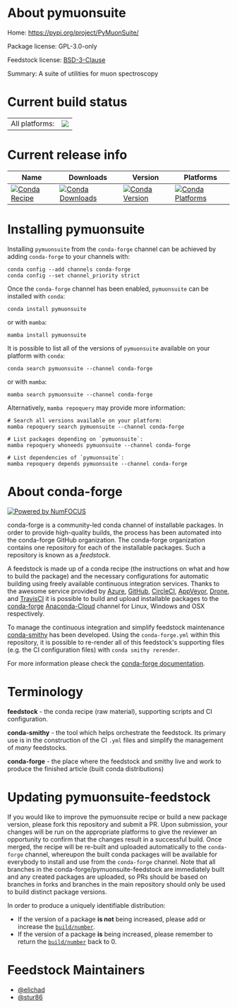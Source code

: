 About pymuonsuite
=================

Home: https://pypi.org/project/PyMuonSuite/

Package license: GPL-3.0-only

Feedstock license: [BSD-3-Clause](https://github.com/conda-forge/pymuonsuite-feedstock/blob/main/LICENSE.txt)

Summary: A suite of utilities for muon spectroscopy

Current build status
====================


<table><tr><td>All platforms:</td>
    <td>
      <a href="https://dev.azure.com/conda-forge/feedstock-builds/_build/latest?definitionId=14760&branchName=main">
        <img src="https://dev.azure.com/conda-forge/feedstock-builds/_apis/build/status/pymuonsuite-feedstock?branchName=main">
      </a>
    </td>
  </tr>
</table>

Current release info
====================

| Name | Downloads | Version | Platforms |
| --- | --- | --- | --- |
| [![Conda Recipe](https://img.shields.io/badge/recipe-pymuonsuite-green.svg)](https://anaconda.org/conda-forge/pymuonsuite) | [![Conda Downloads](https://img.shields.io/conda/dn/conda-forge/pymuonsuite.svg)](https://anaconda.org/conda-forge/pymuonsuite) | [![Conda Version](https://img.shields.io/conda/vn/conda-forge/pymuonsuite.svg)](https://anaconda.org/conda-forge/pymuonsuite) | [![Conda Platforms](https://img.shields.io/conda/pn/conda-forge/pymuonsuite.svg)](https://anaconda.org/conda-forge/pymuonsuite) |

Installing pymuonsuite
======================

Installing `pymuonsuite` from the `conda-forge` channel can be achieved by adding `conda-forge` to your channels with:

```
conda config --add channels conda-forge
conda config --set channel_priority strict
```

Once the `conda-forge` channel has been enabled, `pymuonsuite` can be installed with `conda`:

```
conda install pymuonsuite
```

or with `mamba`:

```
mamba install pymuonsuite
```

It is possible to list all of the versions of `pymuonsuite` available on your platform with `conda`:

```
conda search pymuonsuite --channel conda-forge
```

or with `mamba`:

```
mamba search pymuonsuite --channel conda-forge
```

Alternatively, `mamba repoquery` may provide more information:

```
# Search all versions available on your platform:
mamba repoquery search pymuonsuite --channel conda-forge

# List packages depending on `pymuonsuite`:
mamba repoquery whoneeds pymuonsuite --channel conda-forge

# List dependencies of `pymuonsuite`:
mamba repoquery depends pymuonsuite --channel conda-forge
```


About conda-forge
=================

[![Powered by
NumFOCUS](https://img.shields.io/badge/powered%20by-NumFOCUS-orange.svg?style=flat&colorA=E1523D&colorB=007D8A)](https://numfocus.org)

conda-forge is a community-led conda channel of installable packages.
In order to provide high-quality builds, the process has been automated into the
conda-forge GitHub organization. The conda-forge organization contains one repository
for each of the installable packages. Such a repository is known as a *feedstock*.

A feedstock is made up of a conda recipe (the instructions on what and how to build
the package) and the necessary configurations for automatic building using freely
available continuous integration services. Thanks to the awesome service provided by
[Azure](https://azure.microsoft.com/en-us/services/devops/), [GitHub](https://github.com/),
[CircleCI](https://circleci.com/), [AppVeyor](https://www.appveyor.com/),
[Drone](https://cloud.drone.io/welcome), and [TravisCI](https://travis-ci.com/)
it is possible to build and upload installable packages to the
[conda-forge](https://anaconda.org/conda-forge) [Anaconda-Cloud](https://anaconda.org/)
channel for Linux, Windows and OSX respectively.

To manage the continuous integration and simplify feedstock maintenance
[conda-smithy](https://github.com/conda-forge/conda-smithy) has been developed.
Using the ``conda-forge.yml`` within this repository, it is possible to re-render all of
this feedstock's supporting files (e.g. the CI configuration files) with ``conda smithy rerender``.

For more information please check the [conda-forge documentation](https://conda-forge.org/docs/).

Terminology
===========

**feedstock** - the conda recipe (raw material), supporting scripts and CI configuration.

**conda-smithy** - the tool which helps orchestrate the feedstock.
                   Its primary use is in the construction of the CI ``.yml`` files
                   and simplify the management of *many* feedstocks.

**conda-forge** - the place where the feedstock and smithy live and work to
                  produce the finished article (built conda distributions)


Updating pymuonsuite-feedstock
==============================

If you would like to improve the pymuonsuite recipe or build a new
package version, please fork this repository and submit a PR. Upon submission,
your changes will be run on the appropriate platforms to give the reviewer an
opportunity to confirm that the changes result in a successful build. Once
merged, the recipe will be re-built and uploaded automatically to the
`conda-forge` channel, whereupon the built conda packages will be available for
everybody to install and use from the `conda-forge` channel.
Note that all branches in the conda-forge/pymuonsuite-feedstock are
immediately built and any created packages are uploaded, so PRs should be based
on branches in forks and branches in the main repository should only be used to
build distinct package versions.

In order to produce a uniquely identifiable distribution:
 * If the version of a package **is not** being increased, please add or increase
   the [``build/number``](https://docs.conda.io/projects/conda-build/en/latest/resources/define-metadata.html#build-number-and-string).
 * If the version of a package **is** being increased, please remember to return
   the [``build/number``](https://docs.conda.io/projects/conda-build/en/latest/resources/define-metadata.html#build-number-and-string)
   back to 0.

Feedstock Maintainers
=====================

* [@elichad](https://github.com/elichad/)
* [@stur86](https://github.com/stur86/)

